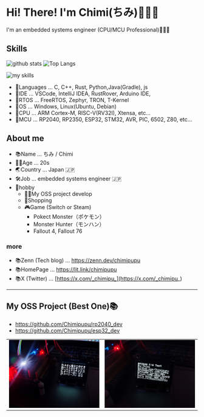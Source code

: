 # Hi! There! I'm Chimi(ちみ)🥳🇯🇵
I'm an embedded systems engineer (CPU/MCU Professional)🥳🇯🇵

## Skills

<div align="left"> 
  <img alt="github stats" height="170px" src="https://github-readme-stats.vercel.app/api/top-langs/?username=Chimipupu&theme=vue-dark&layout=compact" />
  <img alt="Top Langs" height="170px" src="https://github-readme-stats.vercel.app/api?username=Chimipupu&theme=vue-dark&layout=compact" />

<img alt="my skills" src="https://skillicons.dev/icons?theme=dark&
perline=7&i=c,cpp,cmake,rust,java,gradle,python,js,linux,ubuntu,debian,raspberrypi,arduino,vscode" />


- 🚩Languages ... C, C++, Rust, Python,Java(Gradle), js
- 🚩IDE ... VSCode, IntelliJ IDEA, RustRover, Arduino IDE,
- 🚩RTOS ... FreeRTOS, Zephyr, TRON, T-Kernel
- 🚩OS ... Windows, Linux(Ubuntu, Debian)
- 🚩CPU ... ARM Cortex-M, RISC-V(RV32I), Xtensa, etc...
- 🚩MCU ... RP2040, RP2350, ESP32, STM32, AVR, PIC, 6502, Z80, etc...

## About me

- 📚Name ... ちみ / Chimi
- 💁‍♀️Age ... 20s
- 🌏Country ... Japan 🇯🇵
- 🛠️Job ... embedded systems engineer 🇯🇵
- 🚩hobby
  - 👩‍💻My OSS project develop
  - 🛒Shopping
  - 🎮Game (Switch or Steam)
    - Pokect Monster（ポケモン）
    - Monster Hunter（モンハン）
    - Fallout 4, Fallout 76

### more

- 📚Zenn (Tech blog) ... https://zenn.dev/chimipupu
- 📚HomePage ... https://lit.link/chimipupu
- 📚X (Twitter) ... [https://x.com/_chimipu_](https://x.com/_chimipu_)

****

## My OSS Project (Best One)📚

- https://github.com/Chimipupu/rp2040_dev
- https://github.com/Chimipupu/esp32_dev

<table>
  <tr>
    <td><img src="/doc/img/IMG_20241108_195849.jpg"></td>
    <td><img src="/doc/img/IMG_20241108_195825.jpg"></td>
  </tr>
</table>
